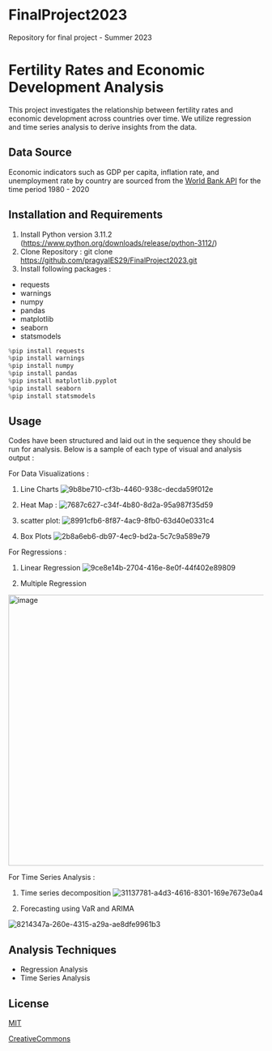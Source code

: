 # FinalProject2023
Repository for final project - Summer 2023

# Fertility Rates and Economic Development Analysis

This project investigates the relationship between fertility rates and economic development across countries over time. We utilize regression and time series analysis to derive insights from the data.

## Data Source

Economic indicators such as GDP per capita, inflation rate, and unemployment rate by country are sourced from the [World Bank API](https://api.worldbank.org/v2/countries/all/indicators/) for the time period 1980 - 2020

## Installation and Requirements
1. Install Python version 3.11.2 (https://www.python.org/downloads/release/python-3112/)
2. Clone Repository : git clone https://github.com/pragyaIES29/FinalProject2023.git
3. Install following packages :

- requests
- warnings
- numpy
- pandas
- matplotlib
- seaborn
- statsmodels

```python
%pip install requests
%pip install warnings
%pip install numpy
%pip install pandas
%pip install matplotlib.pyplot
%pip install seaborn
%pip install statsmodels
```

## Usage

Codes have been structured and laid out in the sequence they should be run for analysis. Below is a sample of each type of visual and analysis output :

For Data Visualizations :

1. Line Charts
![9b8be710-cf3b-4460-938c-decda59f012e](https://github.com/pragyaIES29/FinalProject2023/assets/125395710/29aaec88-8f91-4d0b-b99a-59e6705b1f8f)
2. Heat Map :
   ![7687c627-c34f-4b80-8d2a-95a987f35d59](https://github.com/pragyaIES29/FinalProject2023/assets/125395710/a4a552d7-fcf6-4d99-822e-253f2d69af80)

3. scatter plot:
   ![8991cfb6-8f87-4ac9-8fb0-63d40e0331c4](https://github.com/pragyaIES29/FinalProject2023/assets/125395710/a82efeef-ee79-4cff-a02b-5fa3bf1d6f45)


5. Box Plots
![2b8a6eb6-db97-4ec9-bd2a-5c7c9a589e79](https://github.com/pragyaIES29/FinalProject2023/assets/125395710/80d6a32c-60cd-4dc1-b310-a0cbc574e71c)


For Regressions :

1. Linear Regression
![9ce8e14b-2704-416e-8e0f-44f402e89809](https://github.com/pragyaIES29/FinalProject2023/assets/125395710/03a545ca-caf7-4dad-84df-0301d7d3408e)

2. Multiple Regression
<img width="535" alt="image" src="https://github.com/pragyaIES29/FinalProject2023/assets/125395710/7d3a8e8b-0de1-4e61-8c8d-f6aa6869447e">


For Time Series Analysis :

1. Time series decomposition
   ![31137781-a4d3-4616-8301-169e7673e0a4](https://github.com/pragyaIES29/FinalProject2023/assets/125395710/53fdf824-2c6f-4a97-9c2f-be23d2e7dba2)


3. Forecasting using VaR and ARIMA

![8214347a-260e-4315-a29a-ae8dfe9961b3](https://github.com/pragyaIES29/FinalProject2023/assets/125395710/cbc61d1a-e708-4e71-8b28-be5e3c08b5fa)

## Analysis Techniques

- Regression Analysis
- Time Series Analysis

## License
[MIT](https://choosealicense.com/licenses/mit/)

[CreativeCommons](https://creativecommons.org/licenses/by/4.0/)


